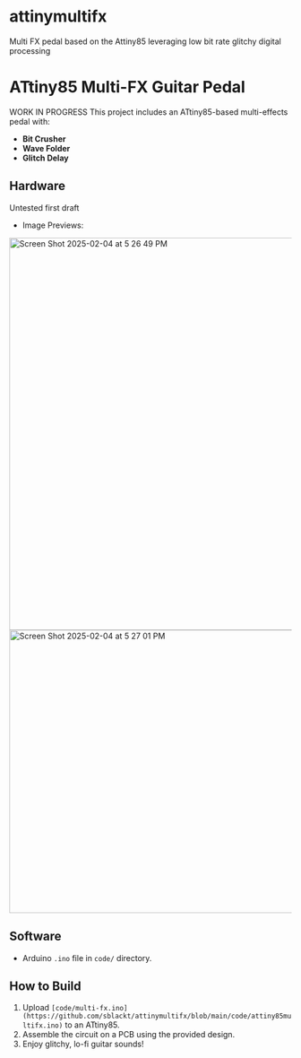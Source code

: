 # attinymultifx
Multi FX pedal based on the Attiny85 leveraging low bit rate glitchy digital processing

# ATtiny85 Multi-FX Guitar Pedal
WORK IN PROGRESS
This project includes an ATtiny85-based multi-effects pedal with:
- **Bit Crusher**
- **Wave Folder**
- **Glitch Delay**

## Hardware
Untested first draft
- Image Previews:
 <img width="700" alt="Screen Shot 2025-02-04 at 5 26 49 PM" src="https://github.com/user-attachments/assets/f153d832-a9a5-4835-9d3d-fab2ad5e00f8" />
<img width="505" alt="Screen Shot 2025-02-04 at 5 27 01 PM" src="https://github.com/user-attachments/assets/9af7a4a8-4f53-4a66-8b93-44ca2dfb6981" />


## Software
- Arduino `.ino` file in `code/` directory.

## How to Build
1. Upload `[code/multi-fx.ino](https://github.com/sblackt/attinymultifx/blob/main/code/attiny85multifx.ino)` to an ATtiny85.
2. Assemble the circuit on a PCB using the provided design.
3. Enjoy glitchy, lo-fi guitar sounds!
